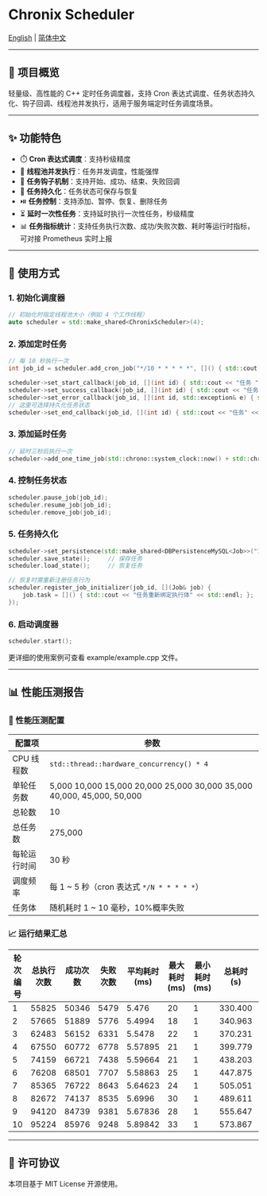 # Chronix Scheduler 

[English](./README.md) | [简体中文](./README.zh.md)

---

## 🔧 项目概览

轻量级、高性能的 C++ 定时任务调度器，支持 Cron 表达式调度、任务状态持久化、钩子回调、线程池并发执行，适用于服务端定时任务调度场景。

---

## ✨ 功能特色

- ⏱️ **Cron 表达式调度**：支持秒级精度
- 🧵 **线程池并发执行**：任务并发调度，性能强悍
- 🧩 **任务钩子机制**：支持开始、成功、结束、失败回调
- 🔄 **任务持久化**：任务状态可保存与恢复
- ⏯️ **任务控制**：支持添加、暂停、恢复、删除任务
- ⏳ **延时一次性任务**：支持延时执行一次性任务，秒级精度
- 📊 **任务指标统计**：支持任务执行次数、成功/失败次数、耗时等运行时指标，可对接 Prometheus 实时上报

---

## 🚀 使用方式

### 1. 初始化调度器

```cpp
// 初始化时指定线程池大小（例如 4 个工作线程）
auto scheduler = std::make_shared<ChronixScheduler>(4);
```

### 2. 添加定时任务

```cpp
// 每 10 秒执行一次
int job_id = scheduler.add_cron_job("*/10 * * * * *", []() { std::cout << "任务执行" << std::endl; });

scheduler->set_start_callback(job_id, [](int id) { std::cout << "任务 " << id << " 开始执行" << std::endl; });
scheduler->set_success_callback(job_id, [](int id) { std::cout << "任务 " << id << " 执行成功" << std::endl; });
scheduler->set_error_callback(job_id, [](int id, std::exception& e) { std::cerr << "任务 " << id << " 执行失败: " << e.what() << std::endl; });
// 这里可选择持久化任务状态
scheduler->set_end_callback(job_id, [](int id) { std::cout << "任务" << id << " 执行结束" << std::endl; });
```

### 3. 添加延时任务

```cpp
// 延时三秒后执行一次
scheduler->add_one_time_job(std::chrono::system_clock::now() + std::chrono::seconds(3), []() { printer("[任务2]延时3秒执行"); });
```

### 4. 控制任务状态

```cpp
scheduler.pause_job(job_id);
scheduler.resume_job(job_id);
scheduler.remove_job(job_id);
```

### 5. 任务持久化

```cpp
scheduler->set_persistence(std::make_shared<DBPersistenceMySQL<Job>>("127.0.0.1", 33036, "root", "******", "chronix"));
scheduler.save_state();     // 保存任务
scheduler.load_state();     // 恢复任务

// 恢复时需重新注册任务行为
scheduler.register_job_initializer(job_id, [](Job& job) {
    job.task = []() { std::cout << "任务重新绑定执行体" << std::endl; };
});
```

### 6. 启动调度器

```cpp
scheduler.start();
```
更详细的使用案例可查看 example/example.cpp 文件。

---

## 📊 性能压测报告

### 🧪 性能压测配置

| **配置项**         | **参数**                            |
| -------------- | ------------------------------- |
| CPU 线程数     | `std::thread::hardware_concurrency() * 4` |
| 单轮任务数     | 5,000 10,000 15,000 20,000 25,000 30,000 35,000 40,000, 45,000, 50,000|
| 总轮数         | 10                              |
| 总任务数       | 275,000                           |
| 每轮运行时间   | 30 秒                           |
| 调度频率       | 每 1 ~ 5 秒（cron 表达式 `*/N * * * * *`） |
| 任务体         | 随机耗时 1 ~ 10 毫秒，10%概率失败           |

### 📈 运行结果汇总

| 轮次编号 | 总执行次数 | 成功次数 | 失败次数 | 平均耗时(ms) | 最大耗时(ms) | 最小耗时(ms) | 总耗时(s) | 吞吐量(tps) | 成功率 (%) | 错误率 (%) |
|----------|-------------|-----------|-----------|----------------|----------------|----------------|-------------|------------------|---------------|--------------|
| 1        | 55825       | 50346     | 5479      | 5.476          | 20             | 1              | 330.400     | 168.961864       | 90.1854       | 9.8146       |
| 2        | 57665       | 51889     | 5776      | 5.4994         | 18             | 1              | 340.963     | 169.123923       | 89.9835       | 10.0165      |
| 3        | 62483       | 56152     | 6331      | 5.5478         | 22             | 1              | 370.231     | 168.767607       | 89.8676       | 10.1324      |
| 4        | 67550       | 60772     | 6778      | 5.57895        | 21             | 1              | 399.779     | 168.968355       | 89.9660       | 10.0340      |
| 5        | 74159       | 66721     | 7438      | 5.59664        | 21             | 1              | 438.203     | 169.234350       | 89.9702       | 10.0298      |
| 6        | 76208       | 68501     | 7707      | 5.58863        | 25             | 1              | 447.875     | 170.154619       | 89.8869       | 10.1131      |
| 7        | 85365       | 76722     | 8643      | 5.64623        | 24             | 1              | 505.051     | 169.022534       | 89.8752       | 10.1248      |
| 8        | 82672       | 74137     | 8535      | 5.6996         | 30             | 1              | 489.611     | 168.852415       | 89.6761       | 10.3239      |
| 9        | 94120       | 84739     | 9381      | 5.67836        | 28             | 1              | 555.647     | 169.388119       | 90.0329       | 9.9671       |
| 10       | 95224       | 85976     | 9248      | 5.89842        | 33             | 1              | 573.867     | 165.933918       | 90.2882       | 9.7118       |

---

## 📄 许可协议

本项目基于 MIT License 开源使用。
